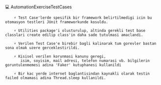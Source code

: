 💻 AutomationExerciseTestCases
        
        ⚡ Test Case'lerde spesifik bir framework belirtilmedigi icin bu otomasyon testleri JUnit frameworkunde kosuldu.  
        
        ⚡ Utilities package'i olusturulup, altinda gerekli test base classlari create edilip class'in daha sade tutulmasi amaclandi.
        
        ⚡ Verilen Test Case'e birebir bagli kalinarak tum gorevler bastan sona olmak uzere gerceklestirildi.
        
        ⚡ Kisisel verilen korunmasi kanunu geregi,
           isim, soyisim, mail adresi, telefon numarasi vb. bilgilerin goruntulenmemesi adina 'Faker' kutuphanesi kullanildi
           
        ⚡ Bir kac yerde internet baglantisindan kaynakli olarak testin failed olmamasi adina Thread.sleep kullanildi.
